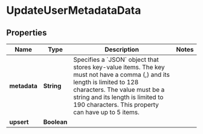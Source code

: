 

# UpdateUserMetadataData


## Properties

Name | Type | Description | Notes
------------ | ------------- | ------------- | -------------
**metadata** | **String** | Specifies a &#x60;JSON&#x60; object that stores key-value items. The key must not have a comma (,) and its length is limited to 128 characters. The value must be a string and its length is limited to 190 characters. This property can have up to 5 items. | 
**upsert** | **Boolean** |  | 



